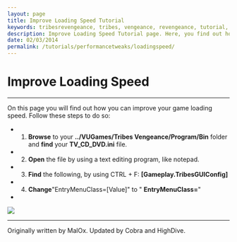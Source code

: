 ```yaml
---
layout: page
title: Improve Loading Speed Tutorial
keywords: tribesrevengeance, tribes, vengeance, revengeance, tutorial, guide, improve, loading, speed, entry, menu, class
description: Improve Loading Speed Tutorial page. Here, you find out how to improve the game's loading speed!
date: 02/03/2014
permalink: /tutorials/performancetweaks/loadingspeed/
---
```


# Improve Loading Speed

* * *

On this page you will find out how you can improve your game loading speed. Follow these steps to do so:

- 1. **Browse** to your **../VUGames/Tribes Vengeance/Program/Bin** folder and **find** your **TV\_CD\_DVD.ini** file.
- 2. **Open** the file by using a text editing program, like notepad. 
- 3. **Find** the following, by using CTRL + F: **[Gameplay.TribesGUIConfig]** 
- 4. **Change**"EntryMenuClass=[Value]" to " **EntryMenuClass=**"
- 
 ![](loadspeed.jpg)  
  

* * *
  

Originally written by MalOx. Updated by Cobra and HighDive.

